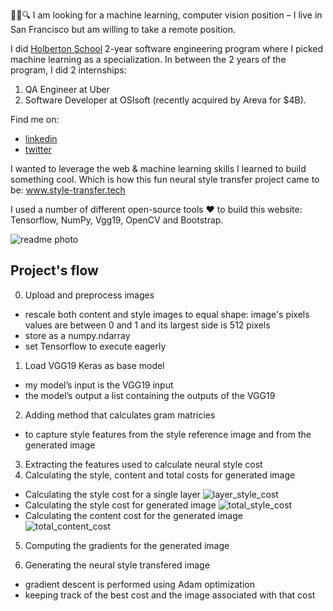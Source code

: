 
👩‍💻🔍 I am looking for a machine learning, computer vision position – I live in San Francisco but am willing to take a remote position.

I did [Holberton School](https://www.holbertonschool.com/) 2-year software engineering program where I picked machine learning as a specialization. In between the 2 years of the program, I did 2 internships: 
1. QA Engineer at Uber
1. Software Developer at OSIsoft (recently acquired by Areva for $4B).

Find me on:
* [linkedin](https://www.linkedin.com/in/ekaterinakalache/)
* [twitter](https://twitter.com/KatyaKalache)

I wanted to leverage the web & machine learning skills I learned to build something cool. Which is how this fun neural style transfer project came to be: www.style-transfer.tech

I used a number of different open-source tools  ❤️  to build this website: Tensorflow, NumPy, Vgg19, OpenCV and Bootstrap.

![readme photo]([https://i.imgur.com/jKeqXBy.jpg)

## Project's flow
0. Upload and preprocess images
* rescale both content and style images to equal shape: image's pixels values are between 0 and 1 and its largest side is 512 pixels
* store as a numpy.ndarray
* set Tensorflow to execute eagerly
1. Load VGG19 Keras as base model
* my  model’s input is  the VGG19 input
* the model’s output a list containing the outputs of the VGG19 
2. Adding method that calculates gram matricies
* to capture style features from the style reference image and from the generated image
3. Extracting the features used to calculate neural style cost
4. Calculating the style, content and total costs for generated image
* Calculating the style cost for a single layer
![layer_style_cost](https://latex.codecogs.com/gif.latex?E_{l}&space;=&space;\frac{1}{C_{l}^{2}}\sum_{i}^{C_{l}}\sum_{j}^{C_{l}}(G^{l}_{ij}&space;-&space;A^{l}_{ij})^{2})
* Calculating the style cost for generated image
![total_style_cost](https://latex.codecogs.com/gif.latex?L_{style}&space;=&space;\sum_{l}w_{l}E_{l})
* Calculating the content cost for the generated image
![total_content_cost](https://latex.codecogs.com/gif.latex?L_{content}&space;=&space;\frac{1}{H_{l}W_{l}C_{l}}\sum_{i}^{H_{l}}\sum_{j}^{W_{l}}\sum_{k}^{C_{l}}(F_{ijk}^{l}-P_{ijk}^{l})^2)
5. Computing the gradients for the generated image

6. Generating  the neural style transfered image
* gradient descent is performed using Adam optimization
* keeping track of the best cost and the image associated with that cost


